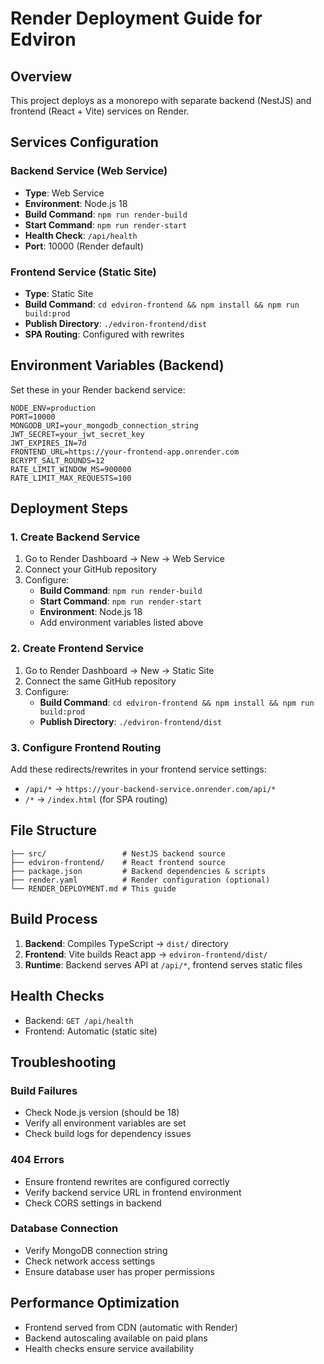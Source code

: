 # Render Deployment Guide for Edviron

## Overview
This project deploys as a monorepo with separate backend (NestJS) and frontend (React + Vite) services on Render.

## Services Configuration

### Backend Service (Web Service)
- **Type**: Web Service
- **Environment**: Node.js 18
- **Build Command**: `npm run render-build`
- **Start Command**: `npm run render-start`
- **Health Check**: `/api/health`
- **Port**: 10000 (Render default)

### Frontend Service (Static Site)
- **Type**: Static Site
- **Build Command**: `cd edviron-frontend && npm install && npm run build:prod`
- **Publish Directory**: `./edviron-frontend/dist`
- **SPA Routing**: Configured with rewrites

## Environment Variables (Backend)

Set these in your Render backend service:

```
NODE_ENV=production
PORT=10000
MONGODB_URI=your_mongodb_connection_string
JWT_SECRET=your_jwt_secret_key
JWT_EXPIRES_IN=7d
FRONTEND_URL=https://your-frontend-app.onrender.com
BCRYPT_SALT_ROUNDS=12
RATE_LIMIT_WINDOW_MS=900000
RATE_LIMIT_MAX_REQUESTS=100
```

## Deployment Steps

### 1. Create Backend Service
1. Go to Render Dashboard → New → Web Service
2. Connect your GitHub repository
3. Configure:
   - **Build Command**: `npm run render-build`
   - **Start Command**: `npm run render-start`
   - **Environment**: Node.js 18
   - Add environment variables listed above

### 2. Create Frontend Service
1. Go to Render Dashboard → New → Static Site
2. Connect the same GitHub repository
3. Configure:
   - **Build Command**: `cd edviron-frontend && npm install && npm run build:prod`
   - **Publish Directory**: `./edviron-frontend/dist`

### 3. Configure Frontend Routing
Add these redirects/rewrites in your frontend service settings:
- `/api/*` → `https://your-backend-service.onrender.com/api/*`
- `/*` → `/index.html` (for SPA routing)

## File Structure
```
├── src/                 # NestJS backend source
├── edviron-frontend/    # React frontend source
├── package.json         # Backend dependencies & scripts
├── render.yaml          # Render configuration (optional)
└── RENDER_DEPLOYMENT.md # This guide
```

## Build Process
1. **Backend**: Compiles TypeScript → `dist/` directory
2. **Frontend**: Vite builds React app → `edviron-frontend/dist/`
3. **Runtime**: Backend serves API at `/api/*`, frontend serves static files

## Health Checks
- Backend: `GET /api/health`
- Frontend: Automatic (static site)

## Troubleshooting

### Build Failures
- Check Node.js version (should be 18)
- Verify all environment variables are set
- Check build logs for dependency issues

### 404 Errors
- Ensure frontend rewrites are configured correctly
- Verify backend service URL in frontend environment
- Check CORS settings in backend

### Database Connection
- Verify MongoDB connection string
- Check network access settings
- Ensure database user has proper permissions

## Performance Optimization
- Frontend served from CDN (automatic with Render)
- Backend autoscaling available on paid plans
- Health checks ensure service availability